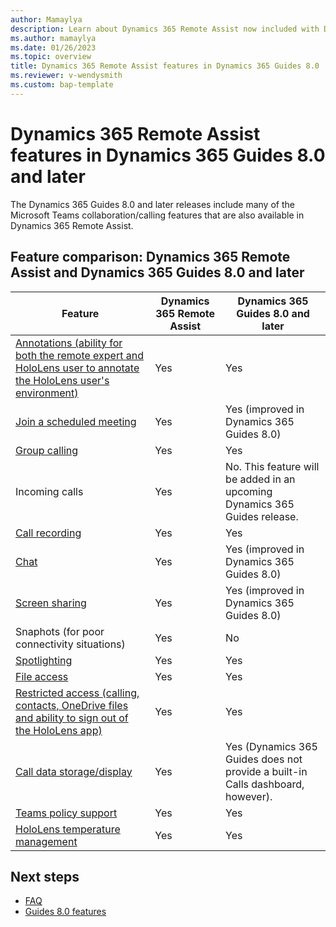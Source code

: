 ```yaml
---
author: Mamaylya
description: Learn about Dynamics 365 Remote Assist now included with Dynamics 365 Guides 8.0 
ms.author: mamaylya
ms.date: 01/26/2023
ms.topic: overview
title: Dynamics 365 Remote Assist features in Dynamics 365 Guides 8.0
ms.reviewer: v-wendysmith
ms.custom: bap-template
---
```


# Dynamics 365 Remote Assist features in Dynamics 365 Guides 8.0 and later

The Dynamics 365 Guides 8.0 and later releases include many of the Microsoft Teams collaboration/calling features that are also available in Dynamics 365 Remote Assist.

## Feature comparison: Dynamics 365 Remote Assist and Dynamics 365 Guides 8.0 and later

|Feature|Dynamics 365 Remote Assist|Dynamics 365 Guides 8.0 and later|
|-------------------------------------|-------------------------------------|-------------------------------------|
|[Annotations (ability for both the remote expert and HoloLens user to annotate the HoloLens user's environment)](calling-annotations.md)| Yes| Yes|
|[Join a scheduled meeting](calling-meetings.md)| Yes| Yes (improved in Dynamics 365 Guides 8.0)|
|[Group calling](calling-start-call#group-calls)| Yes| Yes|
|Incoming calls|Yes|No. This feature will be added in an upcoming Dynamics 365 Guides release.|
|[Call recording](calling-record-call.md)| Yes| Yes|
|[Chat](calling-chat-file-sharing.md)| Yes|Yes (improved in Dynamics 365 Guides 8.0)|
|[Screen sharing](calling-screen-sharing.md)| Yes| Yes (improved in Dynamics 365 Guides 8.0)|
|Snaphots (for poor connectivity situations)|Yes|No|
|[Spotlighting](calling-start-call#spotlighting-in-dynamics-365-guides)| Yes| Yes|
|[File access](onedrive-files.md)| Yes| Yes|
|[Restricted access (calling, contacts, OneDrive files and ability to sign out of the HoloLens app)](restricted-mode-overview.md)|Yes|Yes|
|[Call data storage/display](call-logging.md)| Yes| Yes (Dynamics 365 Guides does not provide a built-in Calls dashboard, however).|
|[Teams policy support](admin-teams-policies.md)| Yes| Yes|
|[HoloLens temperature management](calling-hololens-thermal-adjusting.md)| Yes| Yes|

## Next steps
- [FAQ](faq-version-8.md)
- [Guides 8.0 features](version-history.md#october-17-2022)
